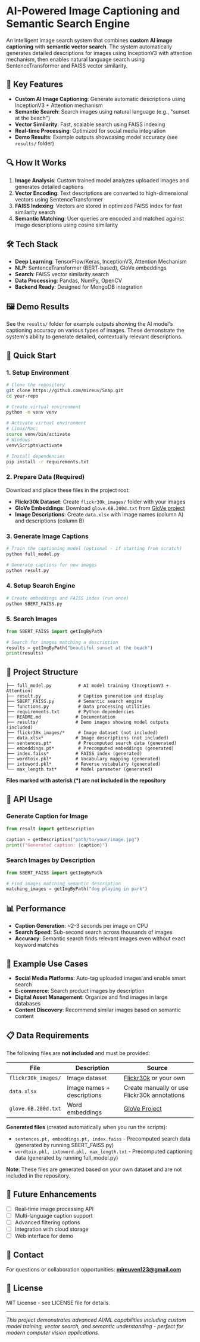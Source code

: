 # AI-Powered Image Captioning and Semantic Search Engine

An intelligent image search system that combines **custom AI image captioning** with **semantic vector search**. The system automatically generates detailed descriptions for images using InceptionV3 with attention mechanism, then enables natural language search using SentenceTransformer and FAISS vector similarity.

## 🎯 Key Features

- **Custom AI Image Captioning**: Generate automatic descriptions using InceptionV3 + Attention mechanism
- **Semantic Search**: Search images using natural language (e.g., "sunset at the beach")
- **Vector Similarity**: Fast, scalable search using FAISS indexing
- **Real-time Processing**: Optimized for social media integration
- **Demo Results**: Example outputs showcasing model accuracy (see `results/` folder)

## 🔍 How It Works

1. **Image Analysis**: Custom trained model analyzes uploaded images and generates detailed captions
2. **Vector Encoding**: Text descriptions are converted to high-dimensional vectors using SentenceTransformer
3. **FAISS Indexing**: Vectors are stored in optimized FAISS index for fast similarity search
4. **Semantic Matching**: User queries are encoded and matched against image descriptions using cosine similarity

## 🛠️ Tech Stack

- **Deep Learning**: TensorFlow/Keras, InceptionV3, Attention Mechanism
- **NLP**: SentenceTransformer (BERT-based), GloVe embeddings
- **Search**: FAISS vector similarity search
- **Data Processing**: Pandas, NumPy, OpenCV
- **Backend Ready**: Designed for MongoDB integration

## 🖼️ Demo Results

See the `results/` folder for example outputs showing the AI model's captioning accuracy on various types of images. These demonstrate the system's ability to generate detailed, contextually relevant descriptions.

## 🚀 Quick Start

### 1. Setup Environment
```bash
# Clone the repository
git clone https://github.com/mireuv/Snap.git
cd your-repo

# Create virtual environment
python -m venv venv

# Activate virtual environment
# Linux/Mac:
source venv/bin/activate
# Windows:
venv\Scripts\activate

# Install dependencies
pip install -r requirements.txt
```

### 2. Prepare Data (Required)
Download and place these files in the project root:
- **Flickr30k Dataset**: Create `flickr30k_images/` folder with your images
- **GloVe Embeddings**: Download `glove.6B.200d.txt` from [GloVe project](https://nlp.stanford.edu/projects/glove/)
- **Image Descriptions**: Create `data.xlsx` with image names (column A) and descriptions (column B)

### 3. Generate Image Captions
```bash
# Train the captioning model (optional - if starting from scratch)
python full_model.py

# Generate captions for new images
python result.py
```

### 4. Setup Search Engine
```bash
# Create embeddings and FAISS index (run once)
python SBERT_FAISS.py
```

### 5. Search Images
```python
from SBERT_FAISS import getImgByPath

# Search for images matching a description
results = getImgByPath("beautiful sunset at the beach")
print(results)
```

## 📁 Project Structure

```
├── full_model.py          # AI model training (InceptionV3 + Attention)
├── result.py              # Caption generation and display
├── SBERT_FAISS.py         # Semantic search engine
├── functions.py           # Data processing utilities
├── requirements.txt       # Python dependencies
├── README.md             # Documentation
├── results/              # Demo images showing model outputs (included)
├── flickr30k_images/*     # Image dataset (not included)
├── data.xlsx*            # Image descriptions (not included)
├── sentences.pt*          # Precomputed search data (generated)
├── embeddings.pt*         # Precomputed embeddings (generated)
├── index.faiss*          # FAISS index (generated)
├── wordtoix.pkl*         # Vocabulary mapping (generated)
├── ixtoword.pkl*         # Reverse vocabulary (generated)
└── max_length.txt*       # Model parameter (generated)
```

**Files marked with asterisk (*) are not included in the repository**

## 🔧 API Usage

### Generate Caption for Image
```python
from result import getDescription

caption = getDescription("path/to/your/image.jpg")
print(f"Generated caption: {caption}")
```

### Search Images by Description
```python
from SBERT_FAISS import getImgByPath

# Find images matching semantic description
matching_images = getImgByPath("dog playing in park")
```

## 📊 Performance

- **Caption Generation**: ~2-3 seconds per image on CPU
- **Search Speed**: Sub-second search across thousands of images
- **Accuracy**: Semantic search finds relevant images even without exact keyword matches

## 🎨 Example Use Cases

- **Social Media Platforms**: Auto-tag uploaded images and enable smart search
- **E-commerce**: Search product images by description
- **Digital Asset Management**: Organize and find images in large databases
- **Content Discovery**: Recommend similar images based on semantic content

## 📋 Data Requirements

The following files are **not included** and must be provided:

| File | Description | Source |
|------|-------------|---------|
| `flickr30k_images/` | Image dataset | [Flickr30k](http://shannon.cs.illinois.edu/DenotationGraph/) or your own |
| `data.xlsx` | Image names + descriptions | Create manually or use Flickr30k annotations |
| `glove.6B.200d.txt` | Word embeddings | [GloVe Project](https://nlp.stanford.edu/projects/glove/) |

**Generated files** (created automatically when you run the scripts):
- `sentences.pt, embeddings.pt, index.faiss` - Precomputed search data (generated by running SBERT_FAISS.py)
- `wordtoix.pkl, ixtoword.pkl, max_length.txt` - Precomputed captioning data (generated by running full_model.py)

**Note**: These files are generated based on your own dataset and are not included in the repository.

## 🚧 Future Enhancements

- [ ] Real-time image processing API
- [ ] Multi-language caption support
- [ ] Advanced filtering options
- [ ] Integration with cloud storage
- [ ] Web interface for demo

## 📧 Contact

For questions or collaboration opportunities: **mireuven123@gmail.com**

## 📄 License

MIT License - see LICENSE file for details.

---

*This project demonstrates advanced AI/ML capabilities including custom model training, vector search, and semantic understanding - perfect for modern computer vision applications.*